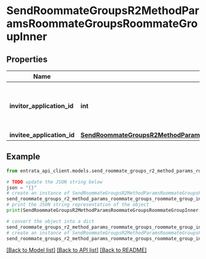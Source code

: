 # SendRoommateGroupsR2MethodParamsRoommateGroupsRoommateGroupInner


## Properties

Name | Type | Description | Notes
------------ | ------------- | ------------- | -------------
**invitor_application_id** | **int** | Required field unless inviteeApplicationId is provided. This field accepts single value. | [optional] 
**invitee_application_id** | [**SendRoommateGroupsR2MethodParamsRoommateGroupsRoommateGroupInnerInviteeApplicationId**](SendRoommateGroupsR2MethodParamsRoommateGroupsRoommateGroupInnerInviteeApplicationId.md) |  | [optional] 

## Example

```python
from entrata_api_client.models.send_roommate_groups_r2_method_params_roommate_groups_roommate_group_inner import SendRoommateGroupsR2MethodParamsRoommateGroupsRoommateGroupInner

# TODO update the JSON string below
json = "{}"
# create an instance of SendRoommateGroupsR2MethodParamsRoommateGroupsRoommateGroupInner from a JSON string
send_roommate_groups_r2_method_params_roommate_groups_roommate_group_inner_instance = SendRoommateGroupsR2MethodParamsRoommateGroupsRoommateGroupInner.from_json(json)
# print the JSON string representation of the object
print(SendRoommateGroupsR2MethodParamsRoommateGroupsRoommateGroupInner.to_json())

# convert the object into a dict
send_roommate_groups_r2_method_params_roommate_groups_roommate_group_inner_dict = send_roommate_groups_r2_method_params_roommate_groups_roommate_group_inner_instance.to_dict()
# create an instance of SendRoommateGroupsR2MethodParamsRoommateGroupsRoommateGroupInner from a dict
send_roommate_groups_r2_method_params_roommate_groups_roommate_group_inner_from_dict = SendRoommateGroupsR2MethodParamsRoommateGroupsRoommateGroupInner.from_dict(send_roommate_groups_r2_method_params_roommate_groups_roommate_group_inner_dict)
```
[[Back to Model list]](../README.md#documentation-for-models) [[Back to API list]](../README.md#documentation-for-api-endpoints) [[Back to README]](../README.md)


